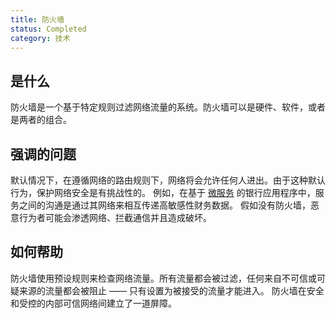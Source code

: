 ```yaml
---
title: 防火墙
status: Completed
category: 技术
---
```


## 是什么

防火墙是一个基于特定规则过滤网络流量的系统。防火墙可以是硬件、软件，或者是两者的组合。

## 强调的问题

默认情况下，在遵循网络的路由规则下，网络将会允许任何人进出。由于这种默认行为，保护网络安全是有挑战性的。
例如，在基于 [微服务](/zh-cn/microservices/) 的银行应用程序中，服务之间的沟通是通过其网络来相互传递高敏感性财务数据。
假如没有防火墙，恶意行为者可能会渗透网络、拦截通信并且造成破坏。

## 如何帮助

防火墙使用预设规则来检查网络流量。所有流量都会被过滤，任何来自不可信或可疑来源的流量都会被阻止 —— 只有设置为被接受的流量才能进入。
防火墙在安全和受控的内部可信网络间建立了一道屏障。
